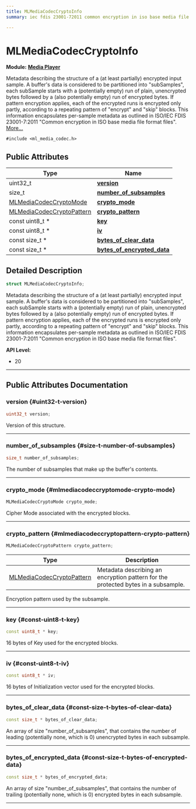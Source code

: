 ```yaml
---
title: MLMediaCodecCryptoInfo
summary: iec fdis 23001-72011 common encryption in iso base media file format files. 

---
```


# MLMediaCodecCryptoInfo

**Module:** **[Media Player](/api-ref/api/Modules/group___media_player/group___media_player.md)**



Metadata describing the structure of a (at least partially) encrypted input sample. A buffer's data is considered to be partitioned into "subSamples", each subSample starts with a (potentially empty) run of plain, unencrypted bytes followed by a (also potentially empty) run of encrypted bytes. If pattern encryption applies, each of the encrypted runs is encrypted only partly, according to a repeating pattern of "encrypt" and "skip" blocks. This information encapsulates per-sample metadata as outlined in ISO/IEC FDIS 23001-7:2011 "Common encryption in ISO base media file format files".  [More...](#detailed-description)


`#include <ml_media_codec.h>`

## Public Attributes

| Type           | Name           |
| -------------- | -------------- |
| uint32_t | **[version](/api-ref/api/Modules/group___media_player/struct_m_l_media_codec_crypto_info.md#uint32-t-version)**  |
| size_t | **[number_of_subsamples](/api-ref/api/Modules/group___media_player/struct_m_l_media_codec_crypto_info.md#size-t-number-of-subsamples)**  |
| [MLMediaCodecCryptoMode](/api-ref/api/Modules/group___media_player/group___media_player.md#enums-mlmediacodeccryptomode) | **[crypto_mode](/api-ref/api/Modules/group___media_player/struct_m_l_media_codec_crypto_info.md#mlmediacodeccryptomode-crypto-mode)**  |
| [MLMediaCodecCryptoPattern](/api-ref/api/Modules/group___media_player/struct_m_l_media_codec_crypto_pattern.md) | **[crypto_pattern](/api-ref/api/Modules/group___media_player/struct_m_l_media_codec_crypto_info.md#mlmediacodeccryptopattern-crypto-pattern)**  |
| const uint8_t * | **[key](/api-ref/api/Modules/group___media_player/struct_m_l_media_codec_crypto_info.md#const-uint8-t-key)**  |
| const uint8_t * | **[iv](/api-ref/api/Modules/group___media_player/struct_m_l_media_codec_crypto_info.md#const-uint8-t-iv)**  |
| const size_t * | **[bytes_of_clear_data](/api-ref/api/Modules/group___media_player/struct_m_l_media_codec_crypto_info.md#const-size-t-bytes-of-clear-data)**  |
| const size_t * | **[bytes_of_encrypted_data](/api-ref/api/Modules/group___media_player/struct_m_l_media_codec_crypto_info.md#const-size-t-bytes-of-encrypted-data)**  |

## Detailed Description

```cpp
struct MLMediaCodecCryptoInfo;
```

Metadata describing the structure of a (at least partially) encrypted input sample. A buffer's data is considered to be partitioned into "subSamples", each subSample starts with a (potentially empty) run of plain, unencrypted bytes followed by a (also potentially empty) run of encrypted bytes. If pattern encryption applies, each of the encrypted runs is encrypted only partly, according to a repeating pattern of "encrypt" and "skip" blocks. This information encapsulates per-sample metadata as outlined in ISO/IEC FDIS 23001-7:2011 "Common encryption in ISO base media file format files". 




**API Level:**
  * 20 




-----------
## Public Attributes Documentation

### version {#uint32-t-version}

```cpp
uint32_t version;
```


Version of this structure. 





-----------

### number_of_subsamples {#size-t-number-of-subsamples}

```cpp
size_t number_of_subsamples;
```


The number of subsamples that make up the buffer's contents. 





-----------

### crypto_mode {#mlmediacodeccryptomode-crypto-mode}

```cpp
MLMediaCodecCryptoMode crypto_mode;
```


Cipher Mode associated with the encrypted blocks. 





-----------

### crypto_pattern {#mlmediacodeccryptopattern-crypto-pattern}

```cpp
MLMediaCodecCryptoPattern crypto_pattern;
```



| Type | Description |
|--|--|
| [MLMediaCodecCryptoPattern](/api-ref/api/Modules/group___media_player/struct_m_l_media_codec_crypto_pattern.md) | Metadata describing an encryption pattern for the protected bytes in a subsample.  |


Encryption pattern used by the subsample. 





-----------

### key {#const-uint8-t-key}

```cpp
const uint8_t * key;
```


16 bytes of Key used for the encrypted blocks. 





-----------

### iv {#const-uint8-t-iv}

```cpp
const uint8_t * iv;
```


16 bytes of Initialization vector used for the encrypted blocks. 





-----------

### bytes_of_clear_data {#const-size-t-bytes-of-clear-data}

```cpp
const size_t * bytes_of_clear_data;
```


An array of size "number_of_subsamples", that contains the number of leading (potentially none, which is 0) unencrypted bytes in each subsample. 





-----------

### bytes_of_encrypted_data {#const-size-t-bytes-of-encrypted-data}

```cpp
const size_t * bytes_of_encrypted_data;
```


An array of size "number_of_subsamples", that contains the number of trailing (potentially none, which is 0) encrypted bytes in each subsample. 





-----------

